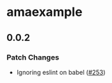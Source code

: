# amaexample

## 0.0.2

### Patch Changes

- Ignoring eslint on babel ([#253](https://github.com/FormidableLabs/react-native-ama/pull/253))
